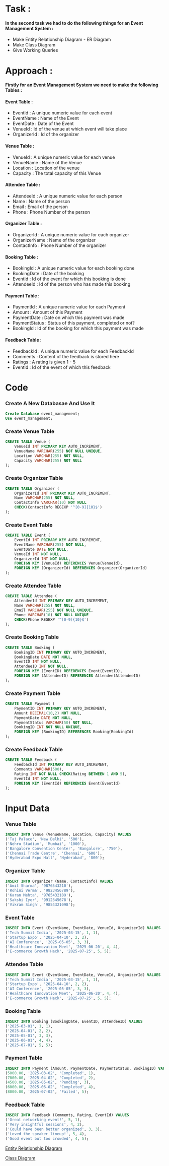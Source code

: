 # Task :
#### In the second task we had to do the following things for an Event Management System : 
- Make Entity Relationship Diagram - ER Diagram
- Make Class Diagram 
- Give Working Queries

# Approach : 
#### Firstly for an Event Management System we need to make the following Tables : 
#### Event Table : 
- EventId : A unique numeric value for each event
- EventName : Name of the Event
- EventDate : Date of the Event 
- VenueId : Id of the venue at which event will take place
- OrganizerId : Id of the organizer

#### Venue Table : 
- VenueId : A unique numeric value for each venue
- VenueName : Name of the Venue
- Location : Location of the venue
- Capacity : The total capacity of this Venue

#### Attendee Table : 
- AttendeeId : A unique numeric value for each person
- Name : Name of the person
- Email : Email of the person
- Phone : Phone Number of the person

#### Organizer Table : 
- OrganizerId : A unique numeric value for each organizer
- OrganizerName : Name of the organizer
- ContactInfo : Phone Number of the organizer

#### Booking Table : 
- BookingId : A unique numeric value for each booking done
- BookingDate : Date of the booking
- EventId : Id of the event for which this booking is done
- AttendeeId : Id of the person who has made this booking 

#### Payment Table : 
- PaymentId : A unique numeric value for each Payment
- Amount : Amount of this Payment
- PaymentDate : Date on which this payment was made
- PaymentStatus : Status of this payment, completed or not?
- BookingId : Id of the booking for which this payment was made

#### Feedback Table : 
- FeedbackId : A unique numeric value for each FeedbackId
- Comments : Content of the feedback is stored here
- Ratings : A rating is given 1 - 5
- EventId : Id of the event of which this feedback


# Code 
### Create A New Databasae And Use It 
```sql 
Create Database event_management;
Use event_management;
```
### Create Venue Table
```sql
CREATE TABLE Venue (
	VenueId INT PRIMARY KEY AUTO_INCREMENT,
    VenueName VARCHAR(255) NOT NULL UNIQUE,
    Location VARCHAR(255) NOT NULL,
    Capacity VARCHAR(255) NOT NULL 
);
```
### Create Organizer Table
```sql
CREATE TABLE Organizer (
	OrganizerId INT PRIMARY KEY AUTO_INCREMENT,
    Name VARCHAR(255) NOT NULL,
    ContactInfo VARCHAR(10) NOT NULL
    CHECK(ContactInfo REGEXP '^[0-9]{10}$')
); 
```
### Create Event Table
```sql
CREATE TABLE Event (
	EventId INT PRIMARY KEY AUTO_INCREMENT,
    EventName VARCHAR(255) NOT NULL,
    EventDate DATE NOT NULL,
    VenueId INT NOT NULL,
    OrganizerId INT NOT NULL,
    FOREIGN KEY (VenueId) REFERENCES Venue(VenueId),
    FOREIGN KEY (OrganizerId) REFERENCES Organizer(OrganizerId)
);
```
### Create Attendee Table
```sql
CREATE TABLE Attendee (
	AttendeeId INT PRIMARY KEY AUTO_INCREMENT,
    Name VARCHAR(255) NOT NULL,
    Email VARCHAR(255) NOT NULL UNIQUE,
    Phone VARCHAR(10) NOT NULL UNIQUE
    CHECK(Phone REGEXP '^[0-9]{10}$')
);
```
### Create Booking Table
```sql
CREATE TABLE Booking (
    BookingID INT PRIMARY KEY AUTO_INCREMENT,
	BookingDate DATE NOT NULL,
    EventID INT NOT NULL,
    AttendeeID INT NOT NULL,
    FOREIGN KEY (EventID) REFERENCES Event(EventID),
    FOREIGN KEY (AttendeeID) REFERENCES Attendee(AttendeeID)
);
```
### Create Payment Table
```sql
CREATE TABLE Payment (
    PaymentID INT PRIMARY KEY AUTO_INCREMENT,
    Amount DECIMAL(10,2) NOT NULL,
    PaymentDate DATE NOT NULL,
    PaymentStatus VARCHAR(50) NOT NULL,
    BookingID INT NOT NULL UNIQUE,
    FOREIGN KEY (BookingID) REFERENCES Booking(BookingId)
);
```
### Create Feedback Table
```sql
CREATE TABLE Feedback (
	FeedbackId INT PRIMARY KEY AUTO_INCREMENT,
    Comments VARCHAR(500),
    Rating INT NOT NULL CHECK(Rating BETWEEN 1 AND 5),
    EventId INT NOT NULL,
    FOREIGN KEY (EventId) REFERENCES Event(EventId)
);
```

# Input Data 
### Venue Table
```sql
INSERT INTO Venue (VenueName, Location, Capacity) VALUES
('Taj Palace', 'New Delhi', '500'),
('Nehru Stadium', 'Mumbai', '1000'),
('Bangalore Convention Center', 'Bangalore', '750'),
('Chennai Trade Centre', 'Chennai', '600'),
('Hyderabad Expo Hall', 'Hyderabad', '800');
```

### Organizer Table
```sql
INSERT INTO Organizer (Name, ContactInfo) VALUES
('Amit Sharma', '9876543210'),
('Rohini Verma', '9823456789'),
('Karan Mehta', '9765432109'),
('Sakshi Iyer', '9912345678'),
('Vikram Singh', '9854321098');
```

### Event Table
```sql
INSERT INTO Event (EventName, EventDate, VenueId, OrganizerId) VALUES
('Tech Summit India', '2025-03-15', 1, 1),
('Startup Expo', '2025-04-10', 2, 2),
('AI Conference', '2025-05-05', 3, 3),
('Healthcare Innovation Meet', '2025-06-20', 4, 4),
('E-commerce Growth Hack', '2025-07-25', 5, 5);
```

### Attendee Table
```sql
INSERT INTO Event (EventName, EventDate, VenueId, OrganizerId) VALUES
('Tech Summit India', '2025-03-15', 1, 1),
('Startup Expo', '2025-04-10', 2, 2),
('AI Conference', '2025-05-05', 3, 3),
('Healthcare Innovation Meet', '2025-06-20', 4, 4),
('E-commerce Growth Hack', '2025-07-25', 5, 5);
```

### Booking Table
```sql
INSERT INTO Booking (BookingDate, EventID, AttendeeID) VALUES
('2025-03-01', 1, 1),
('2025-04-01', 2, 2),
('2025-05-01', 3, 3),
('2025-06-01', 4, 4),
('2025-07-01', 5, 5);
```

### Payment Table
```sql
INSERT INTO Payment (Amount, PaymentDate, PaymentStatus, BookingID) VALUES
(5000.00, '2025-03-02', 'Completed', 1),
(7000.00, '2025-04-02', 'Completed', 2),
(4500.00, '2025-05-02', 'Pending', 3),
(6000.00, '2025-06-02', 'Completed', 4),
(8000.00, '2025-07-02', 'Failed', 5);
```

### Feedback Table
```sql
INSERT INTO Feedback (Comments, Rating, EventId) VALUES
('Great networking event!', 5, 1),
('Very insightful sessions', 4, 2),
('Could have been better organized', 3, 3),
('Loved the speaker lineup!', 5, 4),
('Good event but too crowded', 4, 5);
```

[Entity Relationship Diagram](Task-2-ER-Diagram.png)

[Class Diagram](Task-2-Class-Diagram.png)